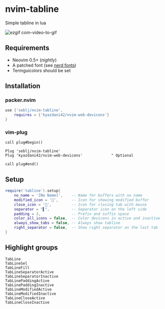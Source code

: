 # nvim-tabline

Simple tabline in lua

![ezgif com-video-to-gif](https://user-images.githubusercontent.com/5160701/112813955-11465380-907f-11eb-93ae-b828ccb23a76.gif)

## Requirements
- Neovim 0.5+ (_nightly_)
- A patched font (see [nerd fonts](https://github.com/ryanoasis/nerd-fonts))
- Termguicolors should be set

## Installation

### packer.nvim
```Lua
use {'seblj/nvim-tabline',
    requires = {'kyazdani42/nvim-web-devicons'}
}
```

### vim-plug
```Vim
call plug#begin()

Plug 'seblj/nvim-tabline'
Plug 'kyazdani42/nvim-web-devicons'             " Optional

call plug#end()
```

## Setup

```Lua
require('tabline').setup{
    no_name = '[No Name]',    -- Name for buffers with no name
    modified_icon = '',      -- Icon for showing modified buffer
    close_icon = '',         -- Icon for closing tab with mouse
    separator = "▌",          -- Separator icon on the left side
    padding = 3,              -- Prefix and suffix space
    color_all_icons = false,  -- Color devicons in active and inactive tabs
    always_show_tabs = false, -- Always show tabline
    right_separator = false,  -- Show right separator on the last tab
}
```

## Highlight groups

```
TabLine
TabLineSel
TabLineFill
TabLineSeparatorActive
TabLineSeparatorInactive
TabLinePaddingActive
TabLinePaddingInactive
TabLineModifiedActive
TabLineModifiedInactive
TabLineCloseActive
TabLineCloseInactive
```
